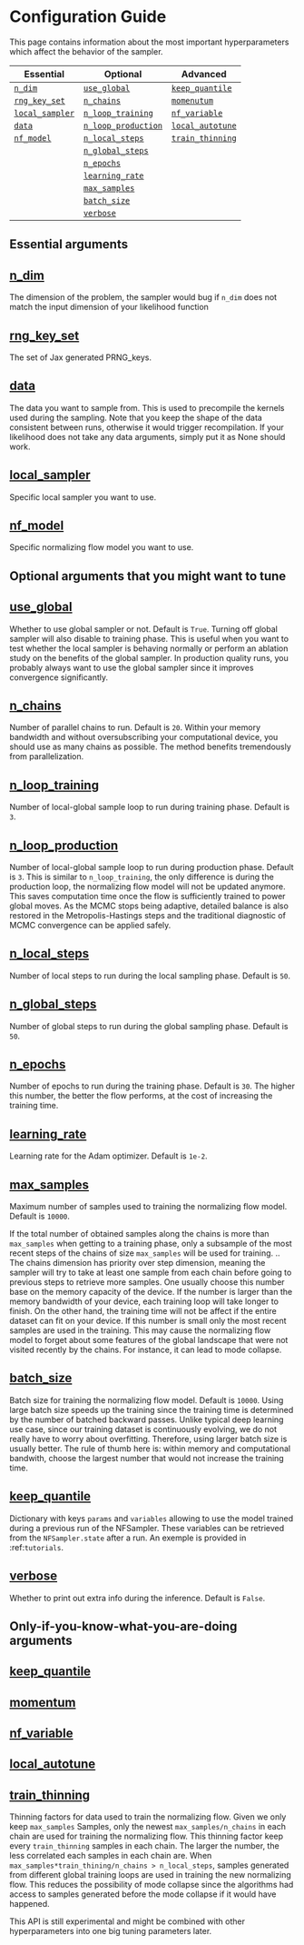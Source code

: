 Configuration Guide
===================

This page contains information about the most important hyperparameters which affect the behavior of the sampler.


| Essential                         | Optional                                  | Advanced                            |
| --------------------------------- | ----------------------------------------- | ----------------------------------- |
| [`n_dim`](#n_dim)                 | [`use_global`](#use_global)               | [`keep_quantile`](#keep_quantile)   |
| [`rng_key_set`](#rng_key_set)     | [`n_chains`](#n_chains)                   | [`momenutum`](#momenutum)           |
| [`local_sampler`](#local_sampler) | [`n_loop_training`](#n_loop_training)     | [`nf_variable`](#nf_variable)       |
| [`data`](#data)                   | [`n_loop_production`](#n_loop_production) | [`local_autotune`](#local_autotune) |
| [`nf_model`](#nf_model)           | [`n_local_steps`](#n_local_steps)         | [`train_thinning`](#train_thinning) |
|                                   | [`n_global_steps`](#n_global_steps)       |                                     |
|                                   | [`n_epochs`](#n_epochs)                   |                                     |
|                                   | [`learning_rate`](#learning_rate)         |                                     |
|                                   | [`max_samples`](#max_samples)             |                                     |
|                                   | [`batch_size`](#batch_size)               |                                     |
|                                   | [`verbose`](#verbose)                    |                                     |

   


Essential arguments
-------------------

## [n_dim](#n_dim)

The dimension of the problem, the sampler would bug if `n_dim` does not match the input dimension of your likelihood function

## [rng_key_set](#rng_key_set)

The set of Jax generated PRNG_keys.

## [data](#data)

The data you want to sample from. This is used to precompile the kernels used during the sampling.
Note that you keep the shape of the data consistent between runs, otherwise it would trigger recompilation.
If your likelihood does not take any data arguments, simply put it as None should work.

## [local_sampler](#local_sampler)
Specific local sampler you want to use.

## [nf_model](#nf_model)
Specific normalizing flow model you want to use.

Optional arguments that you might want to tune
----------------------------------------------

## [use_global](#use_global)
Whether to use global sampler or not. Default is ``True``.
Turning off global sampler will also disable to training phase.
This is useful when you want to test whether the local sampler is behaving normally or perform an ablation study on the benefits of the global sampler.
In production quality runs, you probably always want to use the global sampler since it improves convergence significantly.

## [n_chains](#n_chains)
Number of parallel chains to run. Default is ``20``.
Within your memory bandwidth and without oversubscribing your computational device, you should use as many chains as possible.
The method benefits tremendously from parallelization.

## [n_loop_training](#n_loop_training)
Number of local-global sample loop to run during training phase. Default is ``3``.

## [n_loop_production](#n_loop_production)
Number of local-global sample loop to run during production phase. Default is ``3``.
This is similar to ``n_loop_training``, the only difference is during the production loop, the normalizing flow model will not be updated anymore. This saves computation time once the flow is sufficiently trained to power global moves. As the MCMC stops being adaptive, detailed balance is also restored in the Metropolis-Hastings steps and the traditional diagnostic of MCMC convergence can be applied safely.


## [n_local_steps](#n_local_steps)
Number of local steps to run during the local sampling phase. Default is ``50``.

## [n_global_steps](#n_global_steps)
Number of global steps to run during the global sampling phase. Default is ``50``.

## [n_epochs](#n_epochs)
Number of epochs to run during the training phase. Default is ``30``.
The higher this number, the better the flow performs, at the cost of increasing the training time.

## [learning_rate](#learning_rate)
Learning rate for the Adam optimizer. Default is ``1e-2``.

## [max_samples](#max_samples)
Maximum number of samples used to training the normalizing flow model. Default is ``10000``.

If the total number of obtained samples along the chains is more than ``max_samples`` when getting to a training phase, only a subsample of the most recent steps of the chains of size ``max_samples`` will be used for training.
.. The chains dimension has priority over step dimension, meaning the sampler will try to take at least one sample from each chain before going to previous steps to retrieve more samples.
One usually choose this number base on the memory capacity of the device.
If the number is larger than the memory bandwidth of your device, each training loop will take longer to finish.
On the other hand, the training time will not be affect if the entire dataset can fit on your device.
If this number is small only the most recent samples are used in the training.
This may cause the normalizing flow model to forget about some features of the global landscape that were not visited recently by the chains. For instance, it can lead to mode collapse.

## [batch_size](#batch_size)
Batch size for training the normalizing flow model. Default is ``10000``.
Using large batch size speeds up the training since the training time is determined by the number of batched backward passes.
Unlike typical deep learning use case, since our training dataset is continuously evolving, we do not really have to worry about overfitting.
Therefore, using larger batch size is usually better.
The rule of thumb here is: within memory and computational bandwith, choose the largest number that would not increase the training time.

## [keep_quantile](#keep_quantile)
Dictionary with keys ``params`` and ``variables`` allowing to use the model trained during a previous run of the NFSampler. These variables can be retrieved from the ``NFSampler.state`` after a run. An exemple is provided in :ref:`tutorials`.

## [verbose](#verbose)
Whether to print out extra info during the inference. Default is ``False``.



Only-if-you-know-what-you-are-doing arguments
---------------------------------------------


## [keep_quantile](#keep_quantile)

## [momentum](#momentum)

## [nf_variable](#nf_variable)

## [local_autotune](#local_autotune)

## [train_thinning](#train_thinning)

Thinning factors for data used to train the normalizing flow.
Given we only keep ``max_samples`` Samples, only the newest ``max_samples/n_chains`` in each chain are used for training the normalizing flow.
This thinning factor keep every ``train_thinning`` samples in each chain.
The larger the number, the less correlated each samples in each chain are.
When ``max_samples*train_thining/n_chains > n_local_steps``, samples generated from different global training loops are used in training the new normalizing flow.
This reduces the possibility of mode collapse since the algorithms had access to samples generated before the mode collapse if it would have happened.

This API is still experimental and might be combined with other hyperparameters into one big tuning parameters later.
